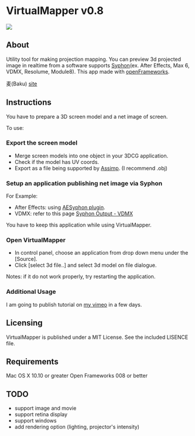 # VirtualMapper v0.8

<img src="https://raw.github.com/baku89/VirtualMapper/master/thumbnail.png" />

## About

Utility tool for making projection mapping. You can preview 3d projected image in realtime from a software supports [Syphon](http://syphon.v002.info/)(ex. After Effects, Max 6, VDMX, Resolume, Module8). This app made with [openFrameworks](http://openframeworks.cc/).

麦(Baku) [site](http://baku89.com)

## Instructions

You have to prepare a 3D screen model and a net image of screen.

To use:

### Export the screen model

* Merge screen models into one object in your 3DCG application.
* Check if the model has UV coords.
* Export as a file being supported by [Assimp](https://github.com/assimp/assimp). (I recommend .obj)

### Setup an application publishing net image via Syphon

For Example:

* After Effects: using [AESyphon plugin](http://tobiasebsen.dk/experiments/aesyphon/).
* VDMX: refer to this page [Syphon Output - VDMX](http://vdmx.vidvox.net/tutorials/syphon-output)

You have to keep this application while using VirtualMapper.

### Open VirtualMapper

* In control panel, choose an application from drop down menu under the [Source].
* Click [select 3d file..] and select 3d model on file dialogue.

Notes: if it do not work properly, try restarting the application.

### Additional Usage

I am going to publish tutorial on [my vimeo](http://vimeo.com/baku89) in a few days.

## Licensing

VirtualMapper is published under a MIT License. See the included LISENCE file.

## Requirements

Mac OS X 10.10 or greater Open Frameworks 008 or better

## TODO

* support image and movie
* support retina display
* support windows
* add rendering option (lighting, projector's intensity)